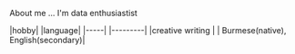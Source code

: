 About me ... I'm data enthusiastist 

|hobby| |language|
|-----| |---------|
|creative writing | | Burmese(native), English(secondary)|
